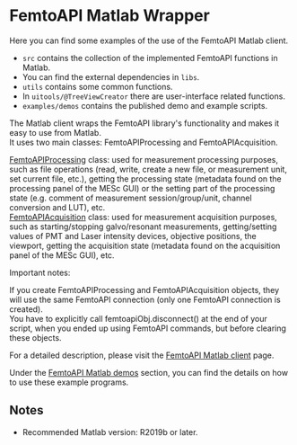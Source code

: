 # FemtoAPI Matlab Wrapper

Here you can find some examples of the use of the FemtoAPI Matlab client.
 - ```src``` contains the collection of the implemented FemtoAPI functions in Matlab.
 - You can find the external dependencies in ```libs```.
 - ```utils``` contains some common functions.
 - In ```uitools/@TreeViewCreator``` there are user-interface related functions.
 - ```examples/demos``` contains the published demo and example scripts.
 
The Matlab client wraps the FemtoAPI library's functionality and makes it easy to use from Matlab.  
It uses two main classes: FemtoAPIProcessing and FemtoAPIAcquisition.  

[FemtoAPIProcessing](https://github.com/Femtonics/FemtoAPI/blob/main/Matlab/+femtoAPI/src/FemtoAPIProcessing) class: used for measurement processing purposes, such as file operations (read, write, create a new file, or measurement unit, set current file, etc.), getting the processing state (metadata found on the processing panel of the MESc GUI) or the setting part of the processing state (e.g. comment of measurement session/group/unit, channel conversion and LUT), etc.  
[FemtoAPIAcquisition](https://github.com/Femtonics/FemtoAPI/blob/main/Matlab/+femtoAPI/src/FemtoAPIAcquisition) class: used for measurement acquisition purposes, such as starting/stopping galvo/resonant measurements, getting/setting values of PMT and Laser intensity devices, objective positions, the viewport, getting the acquisition state (metadata found on the acquisition panel of the MESc GUI), etc.  

Important notes:  

If you create FemtoAPIProcessing and FemtoAPIAcquisition objects, they will use the same FemtoAPI connection (only one FemtoAPI connection is created).  
You have to explicitly call femtoapiObj.disconnect() at the end of your script, when you ended up using FemtoAPI commands, but before clearing these objects.  

For a detailed description, please visit the [FemtoAPI Matlab client](https://kb.femtonics.eu/display/SUP/The+FemtoAPI+Matlab+client) page.

Under the [FemtoAPI Matlab demos](https://kb.femtonics.eu/display/SUP/FemtoAPI+Matlab+demos) section, you can find the details on how to use these example programs.

## Notes

- Recommended Matlab version: R2019b or later.

